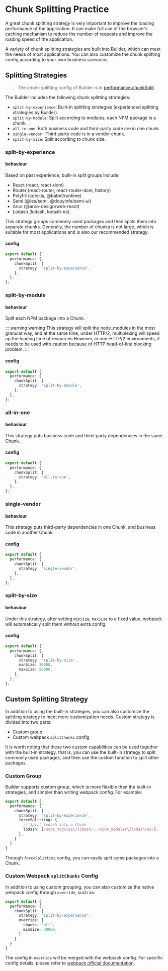 # Chunk Splitting Practice

A great chunk splitting strategy is very important to improve the loading performance of the application. It can make full use of the browser's caching mechanism to reduce the number of requests and improve the loading speed of the application.

A variety of chunk splitting strategies are built into Builder, which can meet the needs of most applications. You can also customize the chunk splitting config according to your own business scenarios.

## Splitting Strategies

> The chunk splitting config of Builder is in [performance.chunkSplit](/en/api/config-performance.html#performance-chunksplit).

The Builder includes the following chunk splitting strategies:

- `split-by-experience`: Built-in splitting strategies (experienced splitting strategies by Builder).
- `split-by-module`: Split according to modules, each NPM package is a chunk.
- `all-in-one`: Both business code and third-party code are in one chunk.
- `single-vendor:` Third-party code is in a vendor chunk.
- `split-by-size`: Split according to chunk size.

### split-by-experience

#### behaviour

Based on past experience, built-in split groups include:

- React (react, react-dom)
- Router (react-router, react-router-dom, history)
- Polyfill (core-js, @babel/runtime)
- Semi (@ies/semi, @douyinfe/semi-ui)
- Arco (@arco-design/web-react)
- Lodash (lodash, lodash-es)

This strategy groups commonly used packages and then splits them into separate chunks. Generally, the number of chunks is not large, which is suitable for most applications and is also our recommended  strategy.

#### config

```ts
export default {
  performance: {
    chunkSplit: {
      strategy: 'split-by-experience',
    },
  },
};
```

### split-by-module

#### behaviour

Split each NPM package into a Chunk.

::: warning warning
This strategy will split the node_modules in the most granular way, and at the same time, under HTTP/2, multiplexing will speed up the loading time of resources.However, in non-HTTP/2 environments, it needs to be used with caution because of HTTP head-of-line blocking problem.
:::

#### config

```ts
export default {
  performance: {
    chunkSplit: {
      strategy: 'split-by-module',
    },
  },
};
```

### all-in-one

#### behaviour

This strategy puts business code and third-party dependencies in the same Chunk.

#### config

```ts
export default {
  performance: {
    chunkSplit: {
      strategy: 'all-in-one',
    },
  },
};
```

### single-vendor

#### behaviour

This strategy puts third-party dependencies in one Chunk, and business code in another Chunk.

#### config

```ts
export default {
  performance: {
    chunkSplit: {
      strategy: 'single-vendor',
    },
  },
};
```

### split-by-size

#### behaviour

Under this strategy, after setting `minSize`, `maxSize` to a fixed value, webpack will automatically split them without extra config.


#### config

```ts
export default {
  performance: {
    chunkSplit: {
      strategy: 'split-by-size',
      minSize: 30000,
      maxSize: 50000,
    },
  },
};
```

## Custom Splitting Strategy

In addition to using the built-in strategies, you can also customize the splitting strategy to meet more customization needs. Custom strategy is divided into two parts:

- Custom group
- Custom webpack `splitChunks` config

It is worth noting that these two custom capabilities can be used together with the built-in  strategy, that is, you can use the built-in strategy to split commonly used packages, and then use the custom function to split other packages.

### Custom Group

Builder supports custom group, which is more flexible than the built-in strategies, and simpler than writing webpack config. For example:

```ts
export default {
  performance: {
    chunkSplit: {
      strategy: 'split-by-experience',
      forceSplitting: {
        // Split lodash into a Chunk
        lodash: [/node_modules\/lodash/, /node_modules\/lodash-es/],
      },
    }
  }
}
```

Through `forceSplitting` config, you can easily split some packages into a Chunk.

### Custom Webpack `splitChunks` Config

In addition to using custom grouping, you can also customize the native webpack config through `override`, such as:

```ts
export default {
  performance: {
    chunkSplit: {
      strategy: 'split-by-experience',
      override: {
        chunks: 'all',
        minSize: 30000,
      }
    }
  }
}
```

The config in `override` will be merged with the webpack config. For specific config details, please refer to [webpack official documentation](https://webpack.js.org/plugins/split-chunks-plugin/#splitchunkschunks).
